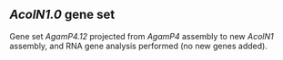 *AcolN1.0* gene set
-------------------

Gene set *AgamP4.12* projected from *AgamP4* assembly to new *AcolN1*
assembly, and RNA gene analysis performed (no new genes added).
